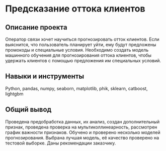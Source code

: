 # Предсказание оттока клиентов
## Описание проекта
Оператор связи хочет научиться прогнозировать отток клиентов. Если выяснится, что пользователь планирует уйти, ему будут предложены промокоды и специальные условия. Необходимо создать модель машинного обучения для прогнозирования оттока клиентов, чтобы удержать клиентов с помощью предложения им специальных условий.

## Навыки и инструменты
Python, pandas, numpy, seaborn, matplotlib, phik, sklearn, catboost, lightgbm

## Общий вывод
Проведена предобработка данных, их анализ, создан дополнительный признак, проведена проверка на мультиколлинеарность, рассмотрен график важности признаков. Обучено и проверено несколько моделей прогнозирования. Выбрана лучшая модель, её качество проверено на тестовой выборке. Даны рекомендации заказчику.

